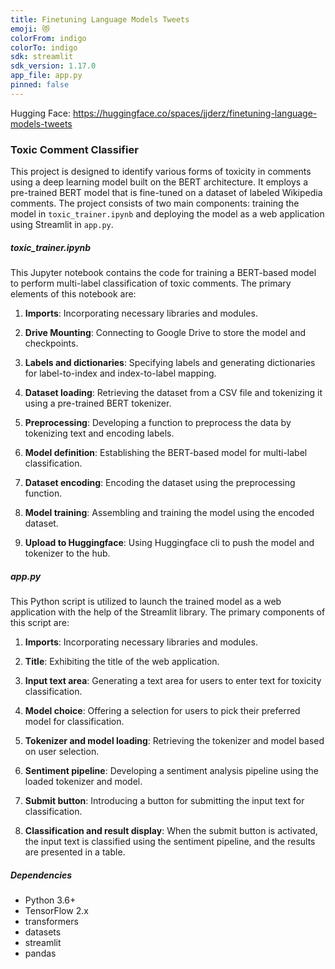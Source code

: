 ```yaml
---
title: Finetuning Language Models Tweets
emoji: 😻
colorFrom: indigo
colorTo: indigo
sdk: streamlit
sdk_version: 1.17.0
app_file: app.py
pinned: false
---
```





Hugging Face: https://huggingface.co/spaces/jjderz/finetuning-language-models-tweets


### Toxic Comment Classifier

This project is designed to identify various forms of toxicity in comments using a deep learning model built on the BERT architecture. It employs a pre-trained BERT model that is fine-tuned on a dataset of labeled Wikipedia comments. The project consists of two main components: training the model in `toxic_trainer.ipynb` and deploying the model as a web application using Streamlit in `app.py`.

##### toxic_trainer.ipynb

This Jupyter notebook contains the code for training a BERT-based model to perform multi-label classification of toxic comments. The primary elements of this notebook are:

1. **Imports**: Incorporating necessary libraries and modules.

2. **Drive Mounting**: Connecting to Google Drive to store the model and checkpoints.

3. **Labels and dictionaries**: Specifying labels and generating dictionaries for label-to-index and index-to-label mapping.

4. **Dataset loading**: Retrieving the dataset from a CSV file and tokenizing it using a pre-trained BERT tokenizer.

5. **Preprocessing**: Developing a function to preprocess the data by tokenizing text and encoding labels.

6. **Model definition**: Establishing the BERT-based model for multi-label classification.

7. **Dataset encoding**: Encoding the dataset using the preprocessing function.

8. **Model training**: Assembling and training the model using the encoded dataset.

9. **Upload to Huggingface**: Using Huggingface cli to push the model and tokenizer to the hub.

##### app.py

This Python script is utilized to launch the trained model as a web application with the help of the Streamlit library. The primary components of this script are:

1. **Imports**: Incorporating necessary libraries and modules.

2. **Title**: Exhibiting the title of the web application.

3. **Input text area**: Generating a text area for users to enter text for toxicity classification.

4. **Model choice**: Offering a selection for users to pick their preferred model for classification.

5. **Tokenizer and model loading**: Retrieving the tokenizer and model based on user selection.

6. **Sentiment pipeline**: Developing a sentiment analysis pipeline using the loaded tokenizer and model.

7. **Submit button**: Introducing a button for submitting the input text for classification.

8. **Classification and result display**: When the submit button is activated, the input text is classified using the sentiment pipeline, and the results are presented in a table.

##### Dependencies

- Python 3.6+
- TensorFlow 2.x
- transformers
- datasets
- streamlit
- pandas

